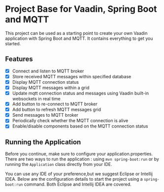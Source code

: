 # Project Base for Vaadin, Spring Boot and MQTT

This project can be used as a starting point to create your own Vaadin application with Spring Boot and MQTT. It contains everything to get you started.

## Features
- [X] Connect and listen to MQTT broker
- [X] Store received MQTT messages within specified database
- [X] Display MQTT connection status
- [X] Display MQTT messages within a grid
- [X] Update mqtt connection status and messages using Vaadin built-in websockets in real time
- [X] Add button to re-connect to MQTT broker
- [X] Add button to refresh MQTT messages grid
- [X] Send messages to MQTT broker
- [X] Periodically check whether the MQTT connection is alive
- [X] Enable/disable components based on the MQTT connection status

## Running the Application
Before you continue, make sure to configure your application.properties.
There are two ways to run the application :  using `mvn spring-boot:run` or by running the `Application` class directly from your IDE.

You can use any IDE of your preference,but we suggest Eclipse or Intellij IDEA.
Below are the configuration details to start the project using a `spring-boot:run` command. Both Eclipse and Intellij IDEA are covered.